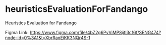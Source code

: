 # heuristicsEvaluationForFandango
Heuristics Evaluation for Fandango

Figma Link:
https://www.figma.com/file/4bZ2g6PvViMP8ijtl3cf6f/SENG474?node-id=0%3A1&t=XbrRaoEiKK3NQr4S-1
